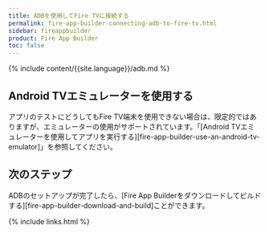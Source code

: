 ```yaml
---
title: ADBを使用してFire TVに接続する
permalink: fire-app-builder-connecting-adb-to-fire-tv.html
sidebar: fireappbuilder
product: Fire App Builder
toc: false
---
```


{% include content/{{site.language}}/adb.md %}

## Android TVエミュレーターを使用する

アプリのテストにどうしてもFire TV端末を使用できない場合は、限定的ではありますが、エミュレーターの使用がサポートされています。「[Android TVエミュレーターを使用してアプリを実行する][fire-app-builder-use-an-android-tv-emulator]」を参照してください。

## 次のステップ

ADBのセットアップが完了したら、[Fire App Builderをダウンロードしてビルドする][fire-app-builder-download-and-build]ことができます。

{% include links.html %}
